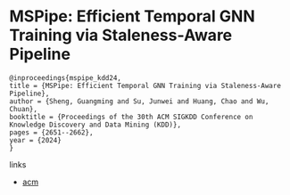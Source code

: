 # MSPipe: Efficient Temporal GNN Training via Staleness-Aware Pipeline

```
@inproceedings{mspipe_kdd24,
title = {MSPipe: Efficient Temporal GNN Training via Staleness-Aware Pipeline},
author = {Sheng, Guangming and Su, Junwei and Huang, Chao and Wu, Chuan},
booktitle = {Proceedings of the 30th ACM SIGKDD Conference on Knowledge Discovery and Data Mining (KDD)},
pages = {2651--2662},
year = {2024}
}
```

links
- [acm](https://dl.acm.org/doi/10.1145/3637528.3671844)

